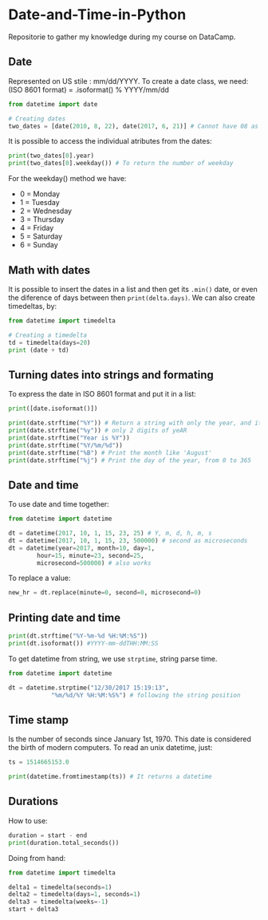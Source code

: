 # Date-and-Time-in-Python
Repositorie to gather my knowledge during my course on DataCamp.

## Date

Represented on US stile : mm/dd/YYYY. To create a date class, we need:
(ISO 8601 format) = .isoformat() % YYYY/mm/dd

```py
from datetime import date

# Creating dates
two_dates = [date(2010, 8, 22), date(2017, 6, 21)] # Cannot have 08 as month, need to be 8
```

It is possible to access the individual atributes from the dates:

```py
print(two_dates[0].year)
print(two_dates[0].weekday()) # To return the number of weekday
```

For the weekday() method we have:

* 0 = Monday
* 1 = Tuesday
* 2 = Wednesday
* 3 = Thursday
* 4 = Friday
* 5 = Saturday
* 6 = Sunday

##  Math with dates

It is possible to insert the dates in a list and then get its `.min()` date, or even the diference of days between then `print(delta.days)`.
We can also create timedeltas, by:

```py
from datetime import timedelta

# Creating a timedelta
td = timedelta(days=20)
print (date + td)
```

## Turning dates into strings and formating

To express the date in ISO 8601 format and put it in a list:

```py
print([date.isoformat()])
```

```py
print(date.strftime("%Y")) # Return a string with only the year, and its 4 digits
print(date.strftime("%y")) # only 2 digits of yeAR
print(date.strftime("Year is %Y"))
print(date.strftime("%Y/%m/%d"))
print(date.strftime("%B") # Print the month like 'August'
print(date.strftime("%j") # Print the day of the year, from 0 to 365
```

## Date and time

To use date and time together:

```py
from datetime import datetime

dt = datetime(2017, 10, 1, 15, 23, 25) # Y, m, d, h, m, s 
dt = datetime(2017, 10, 1, 15, 23, 500000) # second as microseconds
dt = datetime(year=2017, month=10, day=1, 
	 	hour=15, minute=23, second=25,
		microsecond=500000) # also works
```
To replace a value:

```py
new_hr = dt.replace(minute=0, second=0, microsecond=0)
```

## Printing date and time

```py
print(dt.strftime("%Y-%m-%d %H:%M:%S"))
print(dt.isoformat()) #YYYY-mm-ddTHH:MM:SS
```

To get datetime from string, we use `strptime`, string parse time.

```py
from datetime import datetime

dt = datetime.strptime("12/30/2017 15:19:13", 
			"%m/%d/%Y %H:%M:%S%") # following the string position
```

## Time stamp

Is the number of seconds since January 1st, 1970. This date is considered the birth of modern computers.
To read an unix datetime, just:

```py
ts = 1514665153.0

print(datetime.fromtimestamp(ts)) # It returns a datetime
```

## Durations

How to use:

```py
duration = start - end
print(duration.total_seconds())
```

Doing from hand:
```py
from datetime import timedelta

delta1 = timedelta(seconds=1)
delta2 = timedelta(days=1, seconds=1)
delta3 = timedelta(weeks=-1)
start + delta3
```
